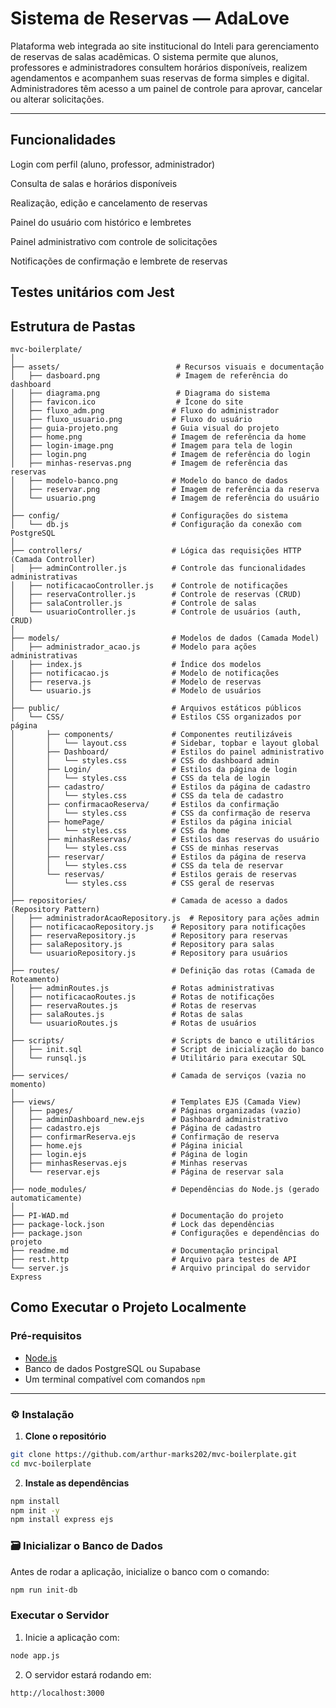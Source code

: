 
#  Sistema de Reservas — AdaLove
Plataforma web integrada ao site institucional do Inteli para gerenciamento de reservas de salas acadêmicas. O sistema permite que alunos, professores e administradores consultem horários disponíveis, realizem agendamentos e acompanhem suas reservas de forma simples e digital. Administradores têm acesso a um painel de controle para aprovar, cancelar ou alterar solicitações.

---

##  Funcionalidades
Login com perfil (aluno, professor, administrador)

Consulta de salas e horários disponíveis

Realização, edição e cancelamento de reservas

Painel do usuário com histórico e lembretes

Painel administrativo com controle de solicitações

Notificações de confirmação e lembrete de reservas

Testes unitários com Jest
---

##  Estrutura de Pastas

```
mvc-boilerplate/
│
├── assets/                          # Recursos visuais e documentação
│   ├── dasboard.png                 # Imagem de referência do dashboard
│   ├── diagrama.png                 # Diagrama do sistema
│   ├── favicon.ico                  # Ícone do site
│   ├── fluxo_adm.png               # Fluxo do administrador
│   ├── fluxo_usuario.png           # Fluxo do usuário
│   ├── guia-projeto.png            # Guia visual do projeto
│   ├── home.png                    # Imagem de referência da home
│   ├── login-image.png             # Imagem para tela de login
│   ├── login.png                   # Imagem de referência do login
│   ├── minhas-reservas.png         # Imagem de referência das reservas
│   ├── modelo-banco.png            # Modelo do banco de dados
│   ├── reservar.png                # Imagem de referência da reserva
│   └── usuario.png                 # Imagem de referência do usuário
│
├── config/                         # Configurações do sistema
│   └── db.js                       # Configuração da conexão com PostgreSQL
│
├── controllers/                    # Lógica das requisições HTTP (Camada Controller)
│   ├── adminController.js          # Controle das funcionalidades administrativas
│   ├── notificacaoController.js    # Controle de notificações
│   ├── reservaController.js        # Controle de reservas (CRUD)
│   ├── salaController.js           # Controle de salas
│   └── usuarioController.js        # Controle de usuários (auth, CRUD)
│
├── models/                         # Modelos de dados (Camada Model)
│   ├── administrador_acao.js       # Modelo para ações administrativas
│   ├── index.js                    # Índice dos modelos
│   ├── notificacao.js              # Modelo de notificações
│   ├── reserva.js                  # Modelo de reservas
│   └── usuario.js                  # Modelo de usuários
│
├── public/                         # Arquivos estáticos públicos
│   └── CSS/                        # Estilos CSS organizados por página
│       ├── components/             # Componentes reutilizáveis
│       │   └── layout.css          # Sidebar, topbar e layout global
│       ├── Dashboard/              # Estilos do painel administrativo
│       │   └── styles.css          # CSS do dashboard admin
│       ├── Login/                  # Estilos da página de login
│       │   └── styles.css          # CSS da tela de login
│       ├── cadastro/               # Estilos da página de cadastro
│       │   └── styles.css          # CSS da tela de cadastro
│       ├── confirmacaoReserva/     # Estilos da confirmação
│       │   └── styles.css          # CSS da confirmação de reserva
│       ├── homePage/               # Estilos da página inicial
│       │   └── styles.css          # CSS da home
│       ├── minhasReservas/         # Estilos das reservas do usuário
│       │   └── styles.css          # CSS de minhas reservas
│       ├── reservar/               # Estilos da página de reserva
│       │   └── styles.css          # CSS da tela de reservar
│       └── reservas/               # Estilos gerais de reservas
│           └── styles.css          # CSS geral de reservas
│
├── repositories/                   # Camada de acesso a dados (Repository Pattern)
│   ├── administradorAcaoRepository.js  # Repository para ações admin
│   ├── notificacaoRepository.js    # Repository para notificações
│   ├── reservaRepository.js        # Repository para reservas
│   ├── salaRepository.js           # Repository para salas
│   └── usuarioRepository.js        # Repository para usuários
│
├── routes/                         # Definição das rotas (Camada de Roteamento)
│   ├── adminRoutes.js              # Rotas administrativas
│   ├── notificacaoRoutes.js        # Rotas de notificações
│   ├── reservaRoutes.js            # Rotas de reservas
│   ├── salaRoutes.js               # Rotas de salas
│   └── usuarioRoutes.js            # Rotas de usuários
│
├── scripts/                        # Scripts de banco e utilitários
│   ├── init.sql                    # Script de inicialização do banco
│   └── runsql.js                   # Utilitário para executar SQL
│
├── services/                       # Camada de serviços (vazia no momento)
│
├── views/                          # Templates EJS (Camada View)
│   ├── pages/                      # Páginas organizadas (vazio)
│   ├── adminDashboard_new.ejs      # Dashboard administrativo
│   ├── cadastro.ejs                # Página de cadastro
│   ├── confirmarReserva.ejs        # Confirmação de reserva
│   ├── home.ejs                    # Página inicial
│   ├── login.ejs                   # Página de login
│   ├── minhasReservas.ejs          # Minhas reservas
│   └── reservar.ejs                # Página de reservar sala
│
├── node_modules/                   # Dependências do Node.js (gerado automaticamente)
│
├── PI-WAD.md                       # Documentação do projeto
├── package-lock.json               # Lock das dependências
├── package.json                    # Configurações e dependências do projeto
├── readme.md                       # Documentação principal
├── rest.http                       # Arquivo para testes de API
└── server.js                       # Arquivo principal do servidor Express      
```
##  Como Executar o Projeto Localmente

###  Pré-requisitos

- [Node.js](https://nodejs.org/)
- Banco de dados PostgreSQL ou Supabase
- Um terminal compatível com comandos `npm`

---

### ⚙ Instalação

1. **Clone o repositório**

```bash
git clone https://github.com/arthur-marks202/mvc-boilerplate.git
cd mvc-boilerplate 
```  

2. **Instale as dependências**
```bash
npm install
npm init -y
npm install express ejs
```  

### 🗃 Inicializar o Banco de Dados

Antes de rodar a aplicação, inicialize o banco com o comando:

```bash
npm run init-db
```

###  Executar o Servidor

1. Inicie a aplicação com:

```bash
node app.js
```

2. O servidor estará rodando em:

```arduino
http://localhost:3000
```
